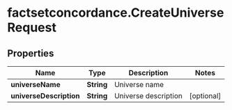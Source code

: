 # factsetconcordance.CreateUniverseRequest

## Properties

Name | Type | Description | Notes
------------ | ------------- | ------------- | -------------
**universeName** | **String** | Universe name | 
**universeDescription** | **String** | Universe description | [optional] 



